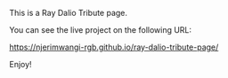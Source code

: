 This is a Ray Dalio Tribute page.

You can see the live project on the following URL:

https://njerimwangi-rgb.github.io/ray-dalio-tribute-page/

Enjoy!
